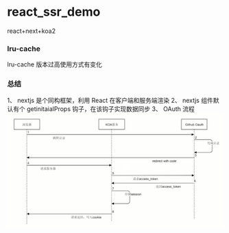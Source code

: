 # react_ssr_demo

react+next+koa2

### lru-cache

lru-cache 版本过高使用方式有变化

### 总结

1、 nextjs 是个同构框架，利用 React 在客户端和服务端渲染
2、 nextjs 组件默认有个 getinitaialProps 钩子，在该钩子实现数据同步
3、 OAuth 流程<img src="https://github.com/lan-dongjie/react_ssr_demo/blob/main/OAuth.PNG">
